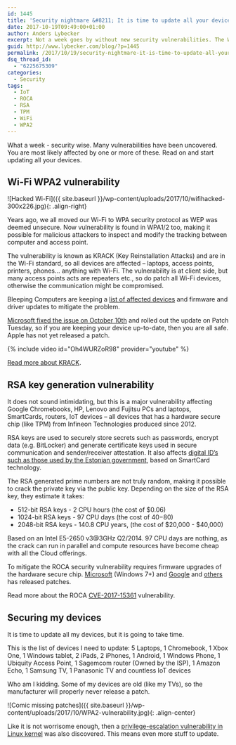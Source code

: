 ```yaml
---
id: 1445
title: 'Security nightmare &#8211; It is time to update all your device'
date: 2017-10-19T09:49:00+01:00
author: Anders Lybecker
excerpt: Not a week goes by without new security vulnerabilities. The Wi-Fi vulnerability KRACK and the security chip vulnerability ROCA are some of the more severe ones, as they affect almost all devices.
guid: http://www.lybecker.com/blog/?p=1445
permalink: /2017/10/19/security-nightmare-it-is-time-to-update-all-your-device/
dsq_thread_id:
  - "6225675309"
categories:
  - Security
tags:
  - IoT
  - ROCA
  - RSA
  - TPM
  - WiFi
  - WPA2
---
```

What a week - security wise. Many vulnerabilities have been uncovered. You are most likely affected by one or more of these. Read on and start updating all your devices.

## Wi-Fi WPA2 vulnerability

![Hacked Wi-Fi]({{ site.baseurl }}/wp-content/uploads/2017/10/wifihacked-300x226.jpg){: .align-right}

<!--more-->

Years ago, we all moved our Wi-Fi to WPA security protocol as WEP was deemed unsecure. Now vulnerability is found in WPA1/2 too, making it possible for malicious attackers to inspect and modify the tracking between computer and access point.

The vulnerability is known as KRACK (Key Reinstallation Attacks) and are in the Wi-Fi standard, so all devices are affected – laptops, access points, printers, phones… anything with Wi-Fi. The vulnerability is at client side, but many access points acts are repeaters etc., so do patch all Wi-Fi devices, otherwise the communication might be compromised.

Bleeping Computers are keeping a [list of affected devices](https://www.bleepingcomputer.com/news/security/list-of-firmware-and-driver-updates-for-krack-wpa2-vulnerability/) and firmware and driver updates to mitigate the problem.

[Microsoft fixed the issue on October 10th](https://portal.msrc.microsoft.com/en-US/security-guidance/advisory/CVE-2017-13080) and rolled out the update on Patch Tuesday, so if you are keeping your device up-to-date, then you are all safe. Apple has not yet released a patch.

{% include video id="Oh4WURZoR98" provider="youtube" %}

[Read more about KRACK](https://www.krackattacks.com/).

## RSA key generation vulnerability

It does not sound intimidating, but this is a major vulnerability affecting Google Chromebooks, HP, Lenovo and Fujitsu PCs and laptops, SmartCards, routers, IoT devices – all devices that has a hardware secure chip (like TPM) from Infineon Technologies produced since 2012.

RSA keys are used to securely store secrets such as passwords, encrypt data (e.g. BitLocker) and generate certificate keys used in secure communication and sender/receiver attestation. It also affects [digital ID’s such as those used by the Estonian government](https://arstechnica.com/information-technology/2017/10/crypto-failure-cripples-millions-of-high-security-keys-750k-estonian-ids/), based on SmartCard technology.

The RSA generated prime numbers are not truly random, making it possible to crack the private key via the public key. Depending on the size of the RSA key, they estimate it takes:

* 512-bit RSA keys - 2 CPU hours (the cost of $0.06)
* 1024-bit RSA keys - 97 CPU days (the cost of $40-$80)
* 2048-bit RSA keys - 140.8 CPU years, (the cost of $20,000 - $40,000)

Based on an Intel E5-2650 v3@3GHz Q2/2014. 97 CPU days are nothing, as the crack can run in parallel and compute resources have become cheap with all the Cloud offerings.

To mitigate the ROCA security vulnerability requires firmware upgrades of the hardware secure chip. [Microsoft](https://portal.msrc.microsoft.com/en-US/security-guidance/advisory/CVE-2017-13080) (Windows 7+) and [Google](https://sites.google.com/a/chromium.org/dev/chromium-os/tpm_firmware_update) and [others](https://char.gd/blog/2017/wifi-has-been-broken-heres-the-companies-that-have-already-fixed-it) has released patches.

Read more about the ROCA [CVE-2017-15361](http://cve.mitre.org/cgi-bin/cvename.cgi?name=CVE-2017-15361) vulnerability.

## Securing my devices

It is time to update all my devices, but it is going to take time.

This is the list of devices I need to update: 5 Laptops, 1 Chromebook, 1 Xbox One, 1 Windows tablet, 2 iPads, 2 iPhones, 1 Android, 1 Windows Phone, 1 Ubiquity Access Point, 1 Sagemcom router (Owned by the ISP), 1 Amazon Echo, 1 Samsung TV, 1 Panasonic TV and countless IoT devices

Who am I kidding. Some of my devices are old (like my TVs), so the manufacturer will properly never release a patch.

![Comic missing patches]({{ site.baseurl }}/wp-content/uploads/2017/10/WPA2-vulnerability.jpg){: .align-center}

Like it is not worrisome enough, then a [privilege-escalation vulnerability in Linux kernel](https://thehackernews.com/2017/10/linux-privilege-escalation.html) was also discovered. This means even more stuff to update.
